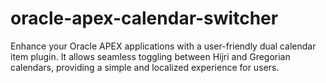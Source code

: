 # oracle-apex-calendar-switcher
Enhance your Oracle APEX applications with a user-friendly dual calendar item plugin. It allows seamless toggling between Hijri and Gregorian calendars, providing a simple and localized experience for users.

